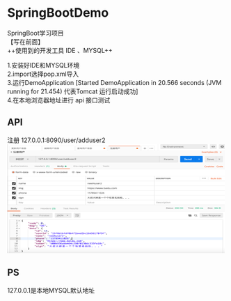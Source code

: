 # SpringBootDemo

SpringBoot学习项目
</br>
【写在前面】
</br>
++使用到的开发工具 IDE 、MYSQL++

1.安装好IDE和MYSQL环境</br>
2.import选择pop.xml导入</br>
3.运行DemoApplication [Started DemoApplication in 20.566 seconds (JVM running for 21.454) 代表Tomcat 运行启动成功] </br>
4.在本地浏览器地址进行 api 接口测试


## API

注册 127.0.0.1:8090/user/adduser2
<img src="https://raw.githubusercontent.com/yixi195/SpringBootDemo/master/screenshot/zcyy.png" width=500 height=250 />
</div>




## PS
127.0.0.1是本地MYSQL默认地址

